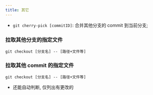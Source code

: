```yaml
---
title: 其它
---
```



* `git cherry-pick [commitID]`: 合并其他分支的 commit 到当前分支;

### 拉取其他分支的指定文件
`git checkout [分支名] -- [路径+文件等]`


### 拉取其他 commit 的指定文件
`git checkout [分支名] -- [路径+文件等]`
* 还能自动判断, 仅列出有更改的